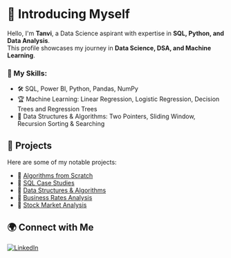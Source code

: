 # 👋 Introducing Myself

Hello, I'm **Tanvi**, a Data Science aspirant with expertise in **SQL, Python, and Data Analysis**.  
This profile showcases my journey in **Data Science, DSA, and Machine Learning**.  

### 🔹 My Skills:
- 🛠 SQL, Power BI, Python, Pandas, NumPy
- 🏆 Machine Learning: Linear Regression, Logistic Regression, Decision Trees and Regression Trees
- 🚀 Data Structures & Algorithms: Two Pointers, Sliding Window, Recursion Sorting & Searching

## 📂 Projects
Here are some of my notable projects:

- 🔹 [Algorithms from Scratch](https://github.com/tanvi2020/Algorithms_from_scratch)  
- 🔹 [SQL Case Studies](https://github.com/tanvi2020/SQL-Projects)  
- 🔹 [Data Structures & Algorithms](https://github.com/tanvi2020/DSA-using-Python)  
- 🔹 [Business Rates Analysis](https://github.com/tanvi2020/Business-Rates-Analysis.git) 
- 🔹 [Stock Market Analysis](https://github.com/tanvi2020/Stock-Market-Analysis.git)  

## 🌍 Connect with Me
[![LinkedIn](https://img.shields.io/badge/LinkedIn-0077B5?style=for-the-badge&logo=linkedin&logoColor=white)](https://www.linkedin.com/in/tanvi-ranganekar-7a57861b3)
  


